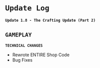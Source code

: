 **`Update Log`**
=

**`Update 1.8 - The Crafting Update (Part 2)`**


**`GAMEPLAY`**
- 

**`TECHNICAL CHANGES`**

- Rewrote ENTIRE Shop Code
- Bug Fixes